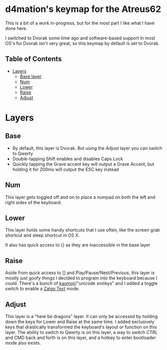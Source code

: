 # d4mation's keymap for the Atreus62

This is a bit of a work in-progress, but for the most part I like what I have done here.

I switched to Dvorak some time ago and software-based support in most OS's for Dvorak isn't very great, so this keymap by default is set to Dvorak.

## Table of Contents

* [Layers](#layers)
    - [Base layer](#base)
    - [Num](#num)
    - [Lower](#lower)
    - [Raise](#raise)
    - [Adjust](#adjust)

# Layers

## Base

* By default, this layer is Dvorak. But using the Adjust layer you can switch to Qwerty
* Double-tapping Shift enables and disables Caps Lock
* Quickly tapping the Grave accent key will output a Grave Accent, but holding it for 200ms will output the ESC key instead

## Num

This layer gets toggled off and on to place a numpad on both the left and right sides of the keyboard.

## Lower

This layer holds some handy shortcuts that I use often, like the screen grab shortcut and sleep shortcut in OS X.

It also has quick access to {} as they are inaccessible in the base layer

## Raise

Aside from quick access to [] and Play/Pause/Next/Previous, this layer is mostly just goofy things I decided to program into the keyboard because I could. There's a bunch of [kaomoji](https://en.wikipedia.org/wiki/Emoticon#Japanese_style_(kaomoji))/"unicode smileys" and I added a toggle switch to enable a [Zalgo Text](https://zalgo.org/) mode.

## Adjust

This layer is a "here be dragons" layer. It can only be accessed by holding down the keys for Lower and Raise at the same time. I added exclusively keys that drastically transformed the keyboard's layout or function on this layer. The ability to switch to Qwerty is on this layer, a way to switch CTRL and CMD back and forth is on this layer, and a hotkey to enter bootloader mode also exists.
